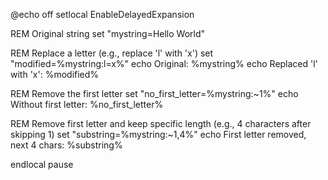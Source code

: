 @echo off
setlocal EnableDelayedExpansion

REM Original string
set "mystring=Hello World"

REM Replace a letter (e.g., replace 'l' with 'x')
set "modified=%mystring:l=x%"
echo Original: %mystring%
echo Replaced 'l' with 'x': %modified%

REM Remove the first letter
set "no_first_letter=%mystring:~1%"
echo Without first letter: %no_first_letter%

REM Remove first letter and keep specific length (e.g., 4 characters after skipping 1)
set "substring=%mystring:~1,4%"
echo First letter removed, next 4 chars: %substring%

endlocal
pause